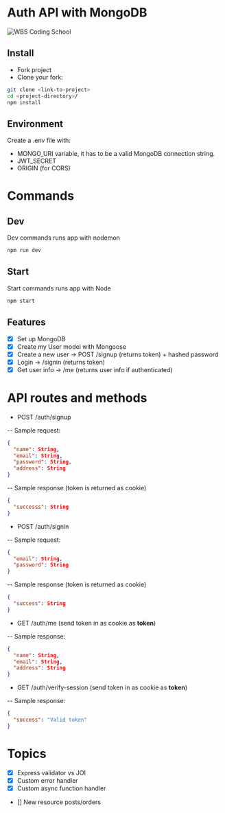 # Auth API with MongoDB

![WBS Coding School](https://mlsf03rmjfdn.i.optimole.com/fVWTwdQ.Z_5R~130ed/w:auto/h:auto/q:90/https://www.wbscodingschool.com/files/WBS_CODING_SCHOOL_logo.svg)

## Install

- Fork project
- Clone your fork:

```bash
git clone <link-to-project>
cd <project-directory>/
npm install
```

## Environment

Create a .env file with:

- MONGO_URI variable, it has to be a valid MongoDB connection string.
- JWT_SECRET
- ORIGIN (for CORS)

# Commands

## Dev

Dev commands runs app with nodemon

```bash
npm run dev
```

## Start

Start commands runs app with Node

```bash
npm start
```

## Features

- [x] Set up MongoDB
- [x] Create my User model with Mongoose
- [x] Create a new user -> POST /signup (returns token) + hashed password
- [x] Login -> /signin (returns token)
- [x] Get user info -> /me (returns user info if authenticated)

# API routes and methods

- POST /auth/signup

-- Sample request:

```json
{
  "name": String,
  "email": String,
  "password": String,
  "address": String
}
```

-- Sample response (token is returned as cookie)

```json
{
  "successs": String
}
```

- POST /auth/signin

-- Sample request:

```json
{
  "email": String,
  "password": String
}
```

-- Sample response (token is returned as cookie)

```json
{
  "success": String
}
```

- GET /auth/me (send token in as cookie as **token**)

-- Sample response:

```json
{
  "name": String,
  "email": String,
  "address": String
}
```

- GET /auth/verify-session (send token in as cookie as **token**)

-- Sample response:

```json
{
  "success": "Valid token"
}
```

# Topics

- [x] Express validator vs JOI
- [x] Custom error handler
- [x] Custom async function handler
- [] New resource posts/orders
